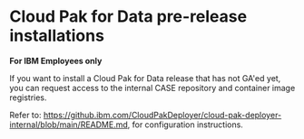 # Cloud Pak for Data pre-release installations

**For IBM Employees only**

If you want to install a Cloud Pak for Data release that has not GA'ed yet, you can request access to the internal CASE repository and container image registries.

Refer to: https://github.ibm.com/CloudPakDeployer/cloud-pak-deployer-internal/blob/main/README.md, for configuration instructions.